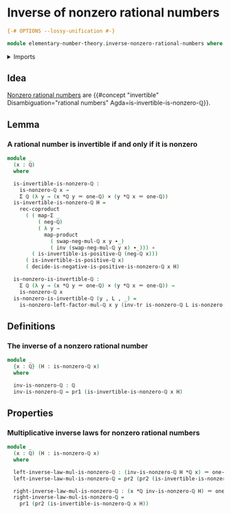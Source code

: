 # Inverse of nonzero rational numbers

```agda
{-# OPTIONS --lossy-unification #-}

module elementary-number-theory.inverse-nonzero-rational-numbers where
```

<details><summary>Imports</summary>

```agda
open import elementary-number-theory.inverse-positive-rational-numbers
open import elementary-number-theory.multiplication-rational-numbers
open import elementary-number-theory.nonzero-rational-numbers
open import elementary-number-theory.positive-rational-numbers
open import elementary-number-theory.rational-numbers

open import foundation.cartesian-product-types
open import foundation.coproduct-types
open import foundation.dependent-pair-types
open import foundation.function-types
open import foundation.functoriality-cartesian-product-types
open import foundation.functoriality-dependent-pair-types
open import foundation.identity-types
open import foundation.transport-along-identifications
```

</details>

## Idea

[Nonzero rational numbers](elementary-number-theory.nonzero-rational-numbers.md)
are
{{#concept "invertible" Disambiguation="rational numbers" Agda=is-invertible-is-nonzero-ℚ}}.

## Lemma

### A rational number is invertible if and only if it is nonzero

```agda
module _
  (x : ℚ)
  where

  is-invertible-is-nonzero-ℚ :
    is-nonzero-ℚ x →
    Σ ℚ (λ y → (x *ℚ y ＝ one-ℚ) × (y *ℚ x ＝ one-ℚ))
  is-invertible-is-nonzero-ℚ H =
    rec-coproduct
      ( ( map-Σ _
          ( neg-ℚ)
          ( λ y →
            map-product
              ( swap-neg-mul-ℚ x y ∙_)
              ( inv (swap-neg-mul-ℚ y x) ∙_))) ∘
        ( is-invertible-is-positive-ℚ (neg-ℚ x)))
      ( is-invertible-is-positive-ℚ x)
      ( decide-is-negative-is-positive-is-nonzero-ℚ x H)

  is-nonzero-is-invertible-ℚ :
    Σ ℚ (λ y → (x *ℚ y ＝ one-ℚ) × (y *ℚ x ＝ one-ℚ)) →
    is-nonzero-ℚ x
  is-nonzero-is-invertible-ℚ (y , L , _) =
    is-nonzero-left-factor-mul-ℚ x y (inv-tr is-nonzero-ℚ L is-nonzero-one-ℚ)
```

## Definitions

### The inverse of a nonzero rational number

```agda
module _
  {x : ℚ} (H : is-nonzero-ℚ x)
  where

  inv-is-nonzero-ℚ : ℚ
  inv-is-nonzero-ℚ = pr1 (is-invertible-is-nonzero-ℚ x H)
```

## Properties

### Multiplicative inverse laws for nonzero rational numbers

```agda
module _
  (x : ℚ) (H : is-nonzero-ℚ x)
  where

  left-inverse-law-mul-is-nonzero-ℚ : (inv-is-nonzero-ℚ H *ℚ x) ＝ one-ℚ
  left-inverse-law-mul-is-nonzero-ℚ = pr2 (pr2 (is-invertible-is-nonzero-ℚ x H))

  right-inverse-law-mul-is-nonzero-ℚ : (x *ℚ inv-is-nonzero-ℚ H) ＝ one-ℚ
  right-inverse-law-mul-is-nonzero-ℚ =
    pr1 (pr2 (is-invertible-is-nonzero-ℚ x H))
```
